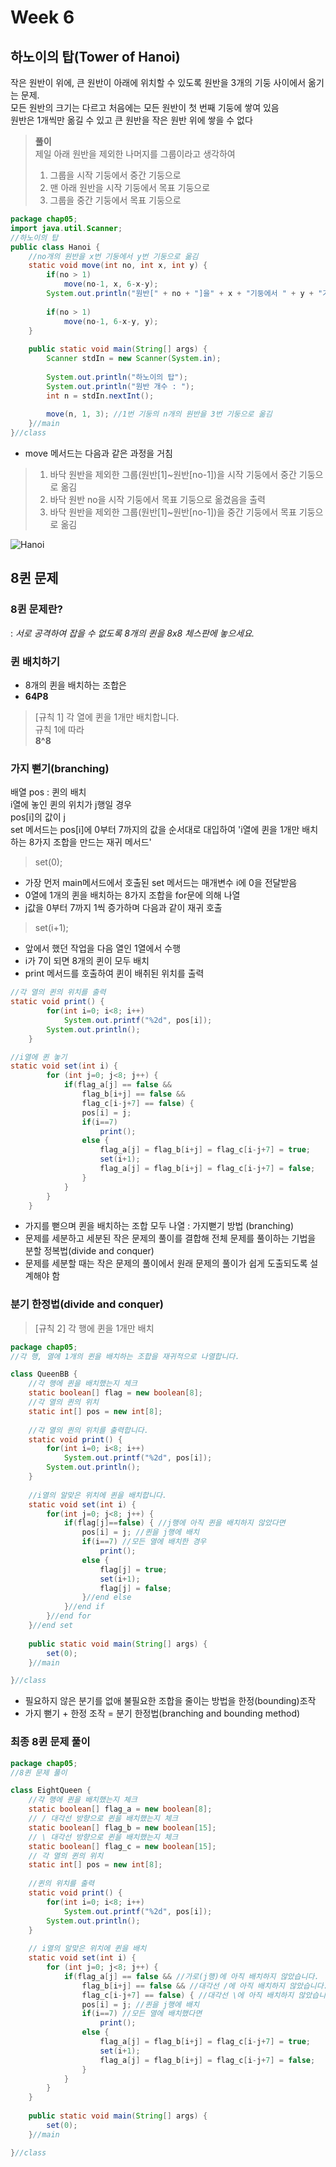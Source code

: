 # Week 6
## 하노이의 탑(Tower of Hanoi)
작은 원반이 위에, 큰 원반이 아래에 위치할 수 있도록 원반을 3개의 기둥 사이에서 옮기는 문제. <br/>
모든 원반의 크기는 다르고 처음에는 모든 원반이 첫 번째 기둥에 쌓여 있음 <br/>
원반은 1개씩만 옮길 수 있고 큰 원반을 작은 원반 위에 쌓을 수 없다

> **풀이** <br/>
> 제일 아래 원반을 제외한 나머지를 그룹이라고 생각하여 <br/>
> 1. 그룹을 시작 기둥에서 중간 기둥으로
> 2. 맨 아래 원반을 시작 기둥에서 목표 기둥으로
> 3. 그룹을 중간 기둥에서 목표 기둥으로
```JAVA
package chap05;
import java.util.Scanner;
//하노이의 탑
public class Hanoi {
    //no개의 원반을 x번 기둥에서 y번 기둥으로 옮김
	static void move(int no, int x, int y) {
		if(no > 1)
			move(no-1, x, 6-x-y);
		System.out.println("원반[" + no + "]을" + x + "기둥에서 " + y + "기둥으로 옮김");
		
		if(no > 1)
			move(no-1, 6-x-y, y);
	}
	
	public static void main(String[] args) {
		Scanner stdIn = new Scanner(System.in);
		
		System.out.println("하노이의 탑");
		System.out.println("원반 개수 : ");
		int n = stdIn.nextInt();
		
		move(n, 1, 3); //1번 기둥의 n개의 원반을 3번 기둥으로 옮김
	}//main
}//class
```
- move 메서드는 다음과 같은 과정을 거침
> 1. 바닥 원반을 제외한 그룹(원반[1]~원반[no-1])을 시작 기둥에서 중간 기둥으로 옮김
> 2. 바닥 원반 no을 시작 기둥에서 목표 기둥으로 옮겼음을 출력
> 3. 바닥 원반을 제외한 그룹(원반[1]~원반[no-1])을 중간 기둥에서 목표 기둥으로 옮김<br/>

![Hanoi](https://t3.daumcdn.net/thumb/R720x0/?fname=http://t1.daumcdn.net/brunch/service/user/cBY/image/A4BfDcwC2-9lpT5UO_Q0ThhC_-w.png)

## 8퀸 문제
### **8퀸 문제란?**
: *서로 공격하여 잡을 수 없도록 8개의 퀸을 8x8 체스판에 놓으세요.*

### **퀸 배치하기**
- 8개의 퀸을 배치하는 조합은
- **64P8**

> [규칙 1] 각 열에 퀸을 1개만 배치합니다. <br/>
> 규칙 1에 따라 <br/>
> **8^8**

### **가지 뻗기(branching)**
배열 pos : 퀸의 배치 <br/>
i열에 놓인 퀸의 위치가 j행일 경우 <br/>
pos[i]의 값이 j <br/>
set 메서드는 pos[i]에 0부터 7까지의 값을 순서대로 대입하여 'i열에 퀸을 1개만 배치하는 8가지 조합을 만드는 재귀 메서드'
> set(0);
- 가장 먼저 main메서드에서 호출된 set 메서드는 매개변수 i에 0을 전달받음
- 0열에 1개의 퀸을 배치하는 8가지 조합을 for문에 의해 나열
- j값을 0부터 7까지 1씩 증가하며 다음과 같이 재귀 호출
> set(i+1);
- 앞에서 했던 작업을 다음 열인 1열에서 수행
- i가 7이 되면 8개의 퀸이 모두 배치
- print 메서드를 호출하여 퀸이 배취된 위치를 출력

```JAVA
//각 열의 퀸의 위치를 출력
static void print() {
		for(int i=0; i<8; i++)
			System.out.printf("%2d", pos[i]);
		System.out.println();
	}

//i열에 퀸 놓기
static void set(int i) {
		for (int j=0; j<8; j++) {
			if(flag_a[j] == false &&
				flag_b[i+j] == false &&
				flag_c[i-j+7] == false) {
				pos[i] = j;
				if(i==7)
					print();
				else {
					flag_a[j] = flag_b[i+j] = flag_c[i-j+7] = true;
					set(i+1);
					flag_a[j] = flag_b[i+j] = flag_c[i-j+7] = false;
				}
			}
		}
	}
```
- 가지를 뻗으며 퀸을 배치하는 조합 모두 나열 : 가지뻗기 방법 (branching) <br/>
- 문제를 세분하고 세분된 작은 문제의 풀이를 결합해 전체 문제를 풀이하는 기법을 분할 정복법(divide and conquer) <br/>
- 문제를 세분할 때는 작은 문제의 풀이에서 원래 문제의 풀이가 쉽게 도출되도록 설계해야 함

### **분기 한정법(divide and conquer)**
> [규칙 2] 각 행에 퀸을 1개만 배치
```JAVA
package chap05;
//각 행, 열에 1개의 퀸을 배치하는 조합을 재귀적으로 나열합니다.

class QueenBB {
    //각 행에 퀸을 배치했는지 체크
	static boolean[] flag = new boolean[8];
    //각 열의 퀸의 위치
	static int[] pos = new int[8];
	
    //각 열의 퀸의 위치를 출력합니다.
	static void print() {
		for(int i=0; i<8; i++)
			System.out.printf("%2d", pos[i]);
		System.out.println();
	}
	
    //i열의 알맞은 위치에 퀸을 배치합니다.
	static void set(int i) {
		for(int j=0; j<8; j++) {
			if(flag[j]==false) { //j행에 아직 퀸을 배치하지 않았다면
				pos[i] = j; //퀸을 j행에 배치
				if(i==7) //모든 열에 배치한 경우
					print();
				else {
					flag[j] = true;
					set(i+1);
					flag[j] = false;
				}//end else
			}//end if
		}//end for
	}//end set
	
	public static void main(String[] args) {
		set(0);
	}//main

}//class
```
- 필요하지 않은 분기를 없애 불필요한 조합을 줄이는 방법을 한정(bounding)조작
- 가지 뻗기 + 한정 조작 = 분기 한정법(branching and bounding method)

### **최종 8퀸 문제 풀이**
```JAVA
package chap05;
//8퀸 문제 풀이

class EightQueen {
    //각 행에 퀸을 배치했는지 체크
	static boolean[] flag_a = new boolean[8];
    // / 대각선 방향으로 퀸을 배치했는지 체크
	static boolean[] flag_b = new boolean[15];
    // \ 대각선 방향으로 퀸을 배치했는지 체크
	static boolean[] flag_c = new boolean[15];
    // 각 열의 퀸의 위치
	static int[] pos = new int[8];
	
    //퀸의 위치를 출력
	static void print() {
		for(int i=0; i<8; i++)
			System.out.printf("%2d", pos[i]);
		System.out.println();
	}
	
    // i열의 알맞은 위치에 퀸을 배치
	static void set(int i) {
		for (int j=0; j<8; j++) {
			if(flag_a[j] == false && //가로(j행)에 아직 배치하지 않았습니다.
				flag_b[i+j] == false && //대각선 /에 아직 배치하지 않았습니다.
				flag_c[i-j+7] == false) { //대각선 \에 아직 배치하지 않았습니다.
				pos[i] = j; //퀸을 j행에 배치
				if(i==7) //모든 열에 배치했다면
					print();
				else {
					flag_a[j] = flag_b[i+j] = flag_c[i-j+7] = true;
					set(i+1);
					flag_a[j] = flag_b[i+j] = flag_c[i-j+7] = false;
				}
			}
		}
	}
	
	public static void main(String[] args) {
		set(0);
	}//main

}//class
```
